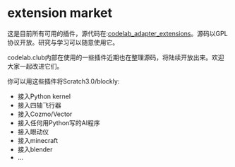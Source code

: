 # extension market
这是目前所有可用的插件，源代码在:[codelab_adapter_extensions](https://github.com/CodeLabClub/codelab_adapter_extensions)。源码以GPL协议开放。研究与学习可以随意使用它。

codelab.club内部在使用的一些插件近期也在整理源码，将陆续开放出来。欢迎大家一起改进它们。

你可以用这些插件将Scratch3.0/blockly:

*  接入Python kernel
*  接入四轴飞行器
*  接入Cozmo/Vector
*  接入任何用Python写的AI程序
*  接入眼动仪
*  接入minecraft
*  接入blender
*  ...

<!--
以下是插件列表

*  [extension_android.py](https://github.com/CodeLabClub/codelab_adapter_extensions/blob/master/extension_android.py)
*  [extension_blender.py](https://github.com/CodeLabClub/codelab_adapter_extensions/blob/master/extension_blender.py)
*  [extension_chatterbot.py](https://github.com/CodeLabClub/codelab_adapter_extensions/blob/master/extension_chatterbot.py)
*  [extension_cozmo.py](https://github.com/CodeLabClub/codelab_adapter_extensions/blob/master/extension_cozmo.py)
*  [extension_demo.py](https://github.com/CodeLabClub/codelab_adapter_extensions/blob/master/extension_demo.py)
*  [extension_eim.py](https://github.com/CodeLabClub/codelab_adapter_extensions/blob/master/extension_eim.py)
*  [extension_eim_http.py](https://github.com/CodeLabClub/codelab_adapter_extensions/blob/master/extension_eim_http.py)
*  [extension_eim_monitor.py](https://github.com/CodeLabClub/codelab_adapter_extensions/blob/master/extension_eim_monitor.py)
*  [extension_eim_script.py](https://github.com/CodeLabClub/codelab_adapter_extensions/blob/master/extension_eim_script.py)
*  [extension_facial_landmarks.py](https://github.com/CodeLabClub/codelab_adapter_extensions/blob/master/extension_facial_landmarks.py)
*  [extension_fly.py](https://github.com/CodeLabClub/codelab_adapter_extensions/blob/master/extension_fly.py)
*  [extension_helloworld.py](https://github.com/CodeLabClub/codelab_adapter_extensions/blob/master/extension_helloworld.py)
*  [extension_home_assistant.py](https://github.com/CodeLabClub/codelab_adapter_extensions/blob/master/extension_home_assistant.py)
*  [extension_hungry_robot.py](https://github.com/CodeLabClub/codelab_adapter_extensions/blob/master/extension_hungry_robot.py)
*  [extension_microbit.py](https://github.com/CodeLabClub/codelab_adapter_extensions/blob/master/extension_microbit.py)
*  [extension_minecraft.py](https://github.com/CodeLabClub/codelab_adapter_extensions/blob/master/extension_minecraft.py)
*  [extension_mpython.py](https://github.com/CodeLabClub/codelab_adapter_extensions/blob/master/extension_mpython.py)
*  [extension_mxcar.py](https://github.com/CodeLabClub/codelab_adapter_extensions/blob/master/extension_mxcar.py)
*  [extension_opencv.py](https://github.com/CodeLabClub/codelab_adapter_extensions/blob/master/extension_opencv.py)
*  [extension_presentation.py](https://github.com/CodeLabClub/codelab_adapter_extensions/blob/master/extension_presentation.py)
*  [extension_python_kernel.py](https://github.com/CodeLabClub/codelab_adapter_extensions/blob/master/extension_python_kernel.py)
*  [extension_switch_joycon.py](https://github.com/CodeLabClub/codelab_adapter_extensions/blob/master/extension_switch_joycon.py)
*  [extension_tensorflow.py](https://github.com/CodeLabClub/codelab_adapter_extensions/blob/master/extension_tensorflow.py)
*  [extension_third_party_library.py](https://github.com/CodeLabClub/codelab_adapter_extensions/blob/master/extension_third_party_library.py)
*  [extension_tulingbot.py](https://github.com/CodeLabClub/codelab_adapter_extensions/blob/master/extension_tulingbot.py)
*  [extension_ubtrobot.py](https://github.com/CodeLabClub/codelab_adapter_extensions/blob/master/extension_ubtrobot.py)
*  [extension_vector.py](https://github.com/CodeLabClub/codelab_adapter_extensions/blob/master/extension_vector.py)
*  [extension_wechat.py](https://github.com/CodeLabClub/codelab_adapter_extensions/blob/master/extension_wechat.py)
-->